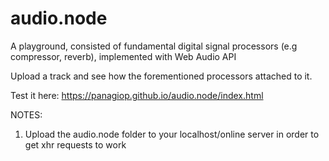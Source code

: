 audio.node
==========

A playground, consisted of fundamental digital signal processors (e.g compressor, reverb), implemented with Web Audio API

Upload a track and see how the forementioned processors attached to it. 

Test it here: https://panagiop.github.io/audio.node/index.html

NOTES: 
1) Upload the audio.node folder to your localhost/online server in order to get xhr requests to work
